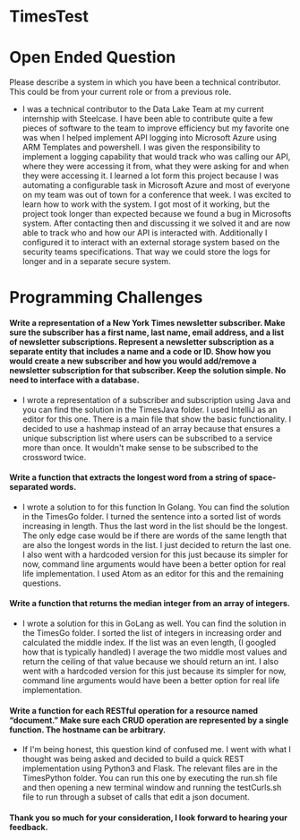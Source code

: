 # TimesTest


# Open Ended Question


Please describe a system in which you have been a technical contributor. This could be from your current role or from a previous role.
- I was a technical contributor to the Data Lake Team at my current internship with Steelcase. I have been able to contribute quite a few pieces of software to the team to improve efficiency but my favorite one was when I helped implement API logging into Microsoft Azure using ARM Templates and powershell. I was given the responsibility to implement a logging capability that would track who was calling our API, where they were accessing it from, what they were asking for and when they were accessing it. I learned a lot form this project because I was automating a configurable task in Microsoft Azure and most of everyone on my team was out of town for a conference that week. I was excited to learn how to work with the system. I got most of it working, but the project took longer than expected because we found a bug in Microsofts system. After contacting then and discussing it we solved it and are now able to track who and how our API is interacted with. Additionally I configured it to interact with an external storage system based on the security teams specifications. That way we could store the logs for longer and in a separate secure system.



# Programming Challenges


#### Write a representation of a New York Times newsletter subscriber. Make sure the subscriber has a first name, last name, email address, and a list of newsletter subscriptions. Represent a newsletter subscription as a separate entity that includes a name and a code or ID. Show how you would create a new subscriber and how you would add/remove a newsletter subscription for that subscriber. Keep the solution simple. No need to interface with a database.
- I wrote a representation of a subscriber and subscription using Java and you can find the solution in the TimesJava folder. I used IntelliJ as an editor for this one. There is a main file that show the basic functionality. I decided to use a hashmap instead of an array because that ensures a unique subscription list where users can be subscribed to a service more than once. It wouldn't make sense to be subscribed to the crossword twice.

#### Write a function that extracts the longest word from a string of space-separated words.
- I wrote a solution to for this function In Golang. You can find the solution in the TimesGo folder. I turned the sentence into a sorted list of words increasing in length. Thus the last word in the list should be the longest. The only edge case would be if there are words of the same length that are also the longest words in the list. I just decided to return the last one. I also went with a hardcoded version for this just because its simpler for now, command line arguments would have been a better option for real life implementation. I used Atom as an editor for this and the remaining questions.  

#### Write a function that returns the median integer from an array of integers.
- I wrote a solution for this in GoLang as well. You can find the solution in the TimesGo folder. I sorted the list of integers in increasing order and calculated the middle index. If the list was an even length, (I googled how that is typically handled) I average the two middle most values and return the ceiling of that value because we should return an int. I also went with a hardcoded version for this just because its simpler for now, command line arguments would have been a better option for real life implementation.

#### Write a function for each RESTful operation for a resource named “document.” Make sure each CRUD operation are represented by a single function. The hostname can be arbitrary.
- If I'm being honest, this question kind of confused me. I went with what I thought was being asked and decided to build a quick REST implementation using Python3 and Flask. The relevant files are in the TimesPython folder. You can run this one by executing the run.sh file and then opening a new terminal window and running the testCurls.sh file to run through a subset of calls that edit a json document.

#### Thank you so much for your consideration, I look forward to hearing your feedback.
